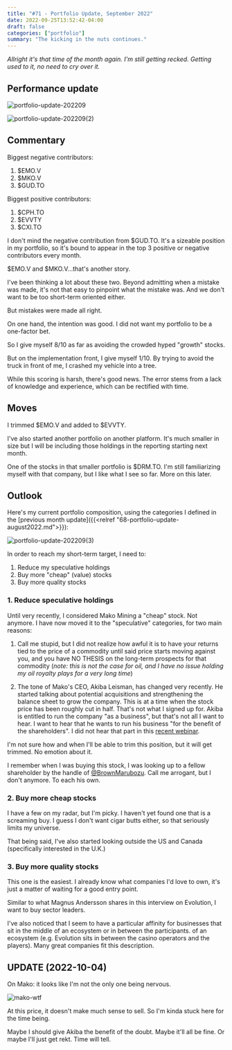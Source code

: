 ```yaml
---
title: "#71 - Portfolio Update, September 2022"
date: 2022-09-25T13:52:42-04:00
draft: false
categories: ["portfolio"]
summary: "The kicking in the nuts continues."
---
```


_Allright it's that time of the month again. I'm still getting recked. Getting used to it, no need to cry over it._

## Performance update

![portfolio-update-202209](/images/portfolio-update-202209.png)

![portfolio-update-202209(2)](/images/portfolio-update-202209(2).png)

## Commentary

Biggest negative contributors:

1. $EMO.V
2. $MKO.V 
3. $GUD.TO

Biggest positive contributors:

1. $CPH.TO
2. $EVVTY
3. $CXI.TO

I don't mind the negative contribution from $GUD.TO. It's a sizeable position in my portfolio, so it's bound to appear in the top 3 positive or negative contributors every month.

$EMO.V and $MKO.V...that's another story.

I've been thinking a lot about these two. Beyond admitting when a mistake was made, it's not that easy to pinpoint what the mistake was. And we don't want to be too short-term oriented either.

But mistakes were made all right.

On one hand, the intention was good. I did not want my portfolio to be a one-factor bet.

So I give myself 8/10 as far as avoiding the crowded hyped "growth" stocks.

But on the implementation front, I give myself 1/10. By trying to avoid the truck in front of me, I crashed my vehicle into a tree.

While this scoring is harsh, there's good news. The error stems from a lack of knowledge and experience, which can be rectified with time. 

## Moves

I trimmed $EMO.V and added to $EVVTY. 

I've also started another portfolio on another platform. It's much smaller in size but I will be including those holdings in the reporting starting next month.

One of the stocks in that smaller portfolio is $DRM.TO. I'm still familiarizing myself with that company, but I like what I see so far. More on this later.

## Outlook

Here's my current portfolio composition, using the categories I defined in the [previous month update]({{<relref "68-portfolio-update-august2022.md">}}):

![portfolio-update-202209(3)](/images/portfolio-update-202209(3).png)   

In order to reach my short-term target, I need to:
1. Reduce my speculative holdings
2. Buy more "cheap" (value) stocks
3. Buy more quality stocks

### 1. Reduce speculative holdings

Until very recently, I considered Mako Mining a "cheap" stock. Not anymore. I have now moved it to the "speculative" categories, for two main reasons:

1. Call me stupid, but I did not realize how awful it is to have your returns tied to the price of a commodity until said price starts moving against you, and you have NO THESIS on the long-term prospects for that commodity (_note: this is not the case for oil, and I have no issue holding my oil royalty plays for a very long time_)

2. The tone of Mako's CEO, Akiba Leisman, has changed very recently. He started talking about potential acquisitions and strengthening the balance sheet to grow the company. This is at a time when the stock price has been roughly cut in half. That's not what I signed up for. Akiba is entitled to run the company "as a business", but that's not all I want to hear. I want to hear that he wants to run his business "for the benefit of the shareholders". I did not hear that part in this [recent webinar](https://www.youtube.com/watch?v=9O3HGsRvo3Q).

I'm not sure how and when I'll be able to trim this position, but it will get trimmed. No emotion about it.

I remember when I was buying this stock, I was looking up to a fellow shareholder by the handle of [@BrownMarubozu](https://twitter.com/BrownMarubozu). Call me arrogant, but I don't anymore. To each his own.

### 2. Buy more cheap stocks

I have a few on my radar, but I'm picky. I haven't yet found one that is a screaming buy. I guess I don't want cigar butts either, so that seriously limits my universe.

That being said, I've also started looking outside the US and Canada (specifically interested in the U.K.)

### 3. Buy more quality stocks

This one is the easiest. I already know what companies I'd love to own, it's just a matter of waiting for a good entry point.

Similar to what Magnus Andersson shares in this interview on Evolution, I want to buy sector leaders.

I've also noticed that I seem to have a particular affinity for businesses that sit in the middle of an ecosystem or in between the participants. of an ecosystem (e.g. Evolution sits in between the casino operators and the players). Many great companies fit this description.

## UPDATE (2022-10-04)

On Mako: it looks like I'm not the only one being nervous.

![mako-wtf](/images/mako-wtf.png)

At this price, it doesn't make much sense to sell. So I'm kinda stuck here for the time being.

Maybe I should give Akiba the benefit of the doubt. Maybe it'll all be fine. Or maybe I'll just get rekt. Time will tell.

